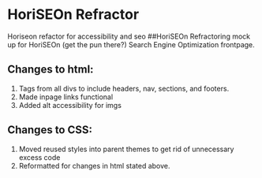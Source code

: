 # HoriSEOn Refractor
Horiseon refactor for accessibility and seo 
##HoriSEOn
Refractoring mock up for HoriSEOn (get the pun there?) Search Engine Optimization frontpage. 

## Changes to html:
1. Tags from all divs to include headers, nav, sections, and footers.
2. Made inpage links functional
3. Added alt accessibility for imgs

## Changes to CSS:
1. Moved reused styles into parent themes to get rid of unnecessary excess code
2. Reformatted for changes in html stated above.